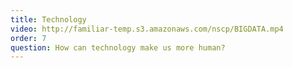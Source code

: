```yaml
---
title: Technology
video: http://familiar-temp.s3.amazonaws.com/nscp/BIGDATA.mp4
order: 7
question: How can technology make us more human?
---
```


